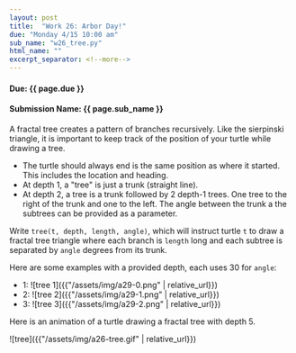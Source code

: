 ```yaml
---
layout: post
title:  "Work 26: Arbor Day!"
due: "Monday 4/15 10:00 am"
sub_name: "w26_tree.py"
html_name: ""
excerpt_separator: <!--more-->
---
```


#### Due: {{ page.due }}
#### Submission Name: {{ page.sub_name }}


A fractal tree creates a pattern of branches recursively. Like the sierpinski triangle, it is important to keep track of the position of your turtle while drawing a tree.
- The turtle should always end is the same position as where it started. This includes the location and heading.
- At depth 1, a "tree" is just a trunk (straight line).
- At depth 2, a tree is a trunk followed by 2 depth-1 trees. One tree to the right of the trunk and one to the left. The angle between the trunk a the subtrees can be provided as a parameter.


Write `tree(t, depth, length, angle)`, which will instruct turtle `t` to draw a fractal tree triangle where each branch is `length` long and each subtree is separated by `angle` degrees from its trunk.

Here are some examples with a provided depth, each uses 30 for `angle`:
- 1: ![tree 1]({{"/assets/img/a29-0.png" | relative_url}})
- 2: ![tree 2]({{"/assets/img/a29-1.png" | relative_url}})
- 3: ![tree 3]({{"/assets/img/a29-2.png" | relative_url}})


Here is an animation of a turtle drawing a fractal tree with depth 5.

![tree]({{"/assets/img/a26-tree.gif" | relative_url}})
